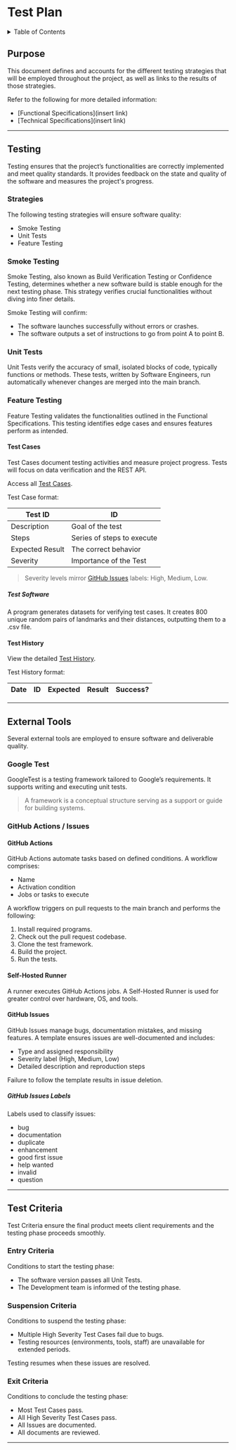 # Test Plan

<details>
<summary>Table of Contents</summary>

- [Purpose](#purpose)
- [Testing](#testing)
  - [Strategies](#strategies)
  - [Smoke Testing](#smoke-testing)
  - [Unit Tests](#unit-tests)
  - [Feature Testing](#feature-testing)
    - [Test Cases](#test-cases)
      - [Test Software](#test-software)
    - [Test History](#test-history)
- [External Tools](#external-tools)
  - [Google Test](#google-test)
  - [GitHub Actions / Issues](#github-actions--issues)
    - [GitHub Actions](#github-actions)
    - [Self-Hosted Runner](#self-hosted-runner)
    - [GitHub Issues](#github-issues)
    - [GitHub Issues Labels](#github-issues-labels)
- [Test Criteria](#test-criteria)
  - [Entry Criteria](#entry-criteria)
  - [Suspension Criteria](#suspension-criteria)
  - [Exit Criteria](#exit-criteria)

</details>

## Purpose

This document defines and accounts for the different testing strategies that will be employed throughout the project, as well as links to the results of those strategies.

Refer to the following for more detailed information:

- [Functional Specifications](insert link)
- [Technical Specifications](insert link)

---

## Testing

Testing ensures that the project’s functionalities are correctly implemented and meet quality standards.
It provides feedback on the state and quality of the software and measures the project's progress.

### Strategies

The following testing strategies will ensure software quality:

- Smoke Testing
- Unit Tests
- Feature Testing

### Smoke Testing

Smoke Testing, also known as Build Verification Testing or Confidence Testing, determines whether a new software build is stable enough for the next testing phase.
This strategy verifies crucial functionalities without diving into finer details.

Smoke Testing will confirm:

- The software launches successfully without errors or crashes.
- The software outputs a set of instructions to go from point A to point B.

### Unit Tests

Unit Tests verify the accuracy of small, isolated blocks of code, typically functions or methods.
These tests, written by Software Engineers, run automatically whenever changes are merged into the main branch.

### Feature Testing

Feature Testing validates the functionalities outlined in the Functional Specifications.
This testing identifies edge cases and ensures features perform as intended.

#### Test Cases

Test Cases document testing activities and measure project progress.
Tests will focus on data verification and the REST API.

Access all [Test Cases](/documents/QA/TestCases.md).

Test Case format:

| Test ID          | ID |
|-------------------|----|
| Description       | Goal of the test |
| Steps             | Series of steps to execute |
| Expected Result   | The correct behavior |
| Severity          | Importance of the Test |

> Severity levels mirror [GitHub Issues](#github-issues) labels: High, Medium, Low.

##### Test Software

A program generates datasets for verifying test cases.
It creates 800 unique random pairs of landmarks and their distances, outputting them to a .csv file.

#### Test History

View the detailed [Test History](https://docs.google.com/spreadsheets/d/1JB1lV4f822tu6zhfQbtrtQGsYIInJZw8AnJMDjYGYeo/edit?gid=0#gid=0).

Test History format:

| Date       | ID  | Expected | Result | Success? |
|------------|------|----------|--------|----------|

---

## External Tools

Several external tools are employed to ensure software and deliverable quality.

### Google Test

GoogleTest is a testing framework tailored to Google’s requirements.
It supports writing and executing unit tests.

> A framework is a conceptual structure serving as a support or guide for building systems.

### GitHub Actions / Issues

#### GitHub Actions

GitHub Actions automate tasks based on defined conditions.
A workflow comprises:

- Name
- Activation condition
- Jobs or tasks to execute

A workflow triggers on pull requests to the main branch and performs the following:

1. Install required programs.
2. Check out the pull request codebase.
3. Clone the test framework.
4. Build the project.
5. Run the tests.

#### Self-Hosted Runner

A runner executes GitHub Actions jobs.
A Self-Hosted Runner is used for greater control over hardware, OS, and tools.

#### GitHub Issues

GitHub Issues manage bugs, documentation mistakes, and missing features.
A template ensures issues are well-documented and includes:

- Type and assigned responsibility
- Severity label (High, Medium, Low)
- Detailed description and reproduction steps

Failure to follow the template results in issue deletion.

##### GitHub Issues Labels

Labels used to classify issues:

- bug
- documentation
- duplicate
- enhancement
- good first issue
- help wanted
- invalid
- question

---

## Test Criteria

Test Criteria ensure the final product meets client requirements and the testing phase proceeds smoothly.

### Entry Criteria

Conditions to start the testing phase:

- The software version passes all Unit Tests.
- The Development team is informed of the testing phase.

### Suspension Criteria

Conditions to suspend the testing phase:

- Multiple High Severity Test Cases fail due to bugs.
- Testing resources (environments, tools, staff) are unavailable for extended periods.

Testing resumes when these issues are resolved.

### Exit Criteria

Conditions to conclude the testing phase:

- Most Test Cases pass.
- All High Severity Test Cases pass.
- All Issues are documented.
- All documents are reviewed.

---
